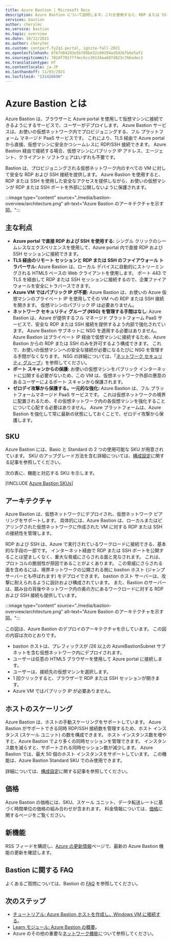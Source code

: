 ```yaml
---
title: Azure Bastion | Microsoft Docs
description: Azure Bastion について説明します。これを使用すると、RDP または SSH ポートを外部に公開することなく、仮想マシンへの安全でシームレスな RDP または SSH 接続を実現できます。
services: bastion
author: cherylmc
ms.service: bastion
ms.topic: overview
ms.date: 10/12/2021
ms.author: cherylmc
ms.custom: contperf-fy2q1-portal, ignite-fall-2021
ms.openlocfilehash: 6fbfd04283e5bf89be32c89294ad5d26fb6e5af2
ms.sourcegitcommit: 702df701fff4ec6cc39134aa607d023c766adec3
ms.translationtype: HT
ms.contentlocale: ja-JP
ms.lasthandoff: 11/03/2021
ms.locfileid: "131426698"
---
```

# <a name="what-is-azure-bastion"></a>Azure Bastion とは

Azure Bastion は、ブラウザーと Azure portal を使用して仮想マシンに接続できるようにするサービスで、ユーザーがデプロイします。 Azure Bastion サービスは、お使いの仮想ネットワーク内でプロビジョニングする、フル プラットフォーム マネージド PaaS サービスです。 これにより、TLS 経由で Azure portal から直接、仮想マシンに安全かつシームレスに RDP/SSH 接続できます。 Azure Bastion 経由で接続する場合、仮想マシンにパブリック IP アドレス、エージェント、クライアント ソフトウェアはいずれも不要です。

Bastion は、プロビジョニングされる仮想ネットワーク内のすべての VM に対して安全な RDP および SSH 接続を提供します。 Azure Bastion を使用すると、RDP または SSH を使用した安全なアクセスを提供しながら、お使いの仮想マシンが RDP または SSH ポートを外部に公開しないように保護されます。

:::image type="content" source="./media/bastion-overview/architecture.png" alt-text="Azure Bastion のアーキテクチャを示す図。":::

## <a name="key-benefits"></a><a name="key"></a>主な利点

* **Azure portal で直接 RDP および SSH を使用する:** シングル クリックのシームレスなエクスペリエンスを使用して、Azure portal 内で直接 RDP および SSH セッションに接続できます。
* **TLS 経由のリモート セッションと RDP または SSH のファイアウォール トラバーサル:** Azure Bastion は、ローカル デバイスに自動的にストリーミングされる HTML5 ベースの Web クライアントを使用します。 ポート 443 で TLS を経由して RDP または SSH セッションに接続するので、企業ファイアウォールを安全にトラバースできます。
* **Azure VM ではパブリック IP が不要:** Azure Bastion は、お使いの Azure 仮想マシンのプライベート IP を使用してその VM への RDP または SSH 接続を開きます。 仮想マシンのパブリック IP は必要ありません。
* **ネットワーク セキュリティ グループ (NSG) を管理する手間はなし**: Azure Bastion は、Azure が提供するフル マネージド プラットフォーム PaaS サービスで、安全な RDP または SSH 接続を提供するよう内部で強化されています。 Azure Bastion サブネットに NSG を適用する必要はありません。 Azure Bastion はプライベート IP 経由で仮想マシンに接続するため、Azure Bastion からの RDP または SSH のみを許可するよう構成できます。 これで、お使いの仮想マシンへの安全な接続が必要になるたびに NSG を管理する手間がなくなります。 NSG の詳細については、「[ネットワーク セキュリティ グループ](../virtual-network/network-security-groups-overview.md#security-rules)」を参照してください。
* **ポート スキャンからの保護:** お使いの仮想マシンをパブリック インターネットに公開する必要がないため、この VM は、仮想ネットワーク外部の悪意のあるユーザーによるポート スキャンから保護されます。
* **ゼロデイ攻撃から保護する。一元的な強化:** Azure Bastion は、フル プラットフォームマネージド PaaS サービスです。 これは仮想ネットワークの境界に配置されるため、その仮想ネットワーク内の各仮想マシンを強化することについて心配する必要はありません。 Azure プラットフォームは、Azure Bastion を強化して常に最新の状態にしておくことで、ゼロデイ攻撃から保護します。

## <a name="skus"></a><a name="sku"></a>SKU

Azure Bastion には、Basic と Standard の 2 つの使用可能な SKU が用意されています。 SKU のアップグレード方法を含む詳細については、[構成設定](configuration-settings.md#skus)に関する記事を参照してください。

次の表に、機能と対応する SKU を示します。

[!INCLUDE [Azure Bastion SKUs](../../includes/bastion-sku.md)]

## <a name="architecture"></a><a name="architecture"></a>アーキテクチャ

Azure Bastion は、仮想ネットワークにデプロイされ、仮想ネットワーク ピアリングをサポートします。 具体的には、Azure Bastion は、ローカルまたはピアリングされた仮想ネットワークに作成された VM に対する RDP または SSH の接続性を管理します。

RDP および SSH は、Azure で実行されているワークロードに接続できる、基本的な手段の一部です。 インターネット経由で RDP または SSH ポートを公開することは望ましくなく、重大な脅威にさらされる面と見なされます。 これは、プロトコルの脆弱性が原因であることがよくあります。 この脅威にさらされる面を含めるには、境界ネットワークの公開される側に bastion ホスト (ジャンプサーバーとも呼ばれます) をデプロイできます。 bastion ホスト サーバーは、攻撃に耐えられるように設計および構成されています。 また、Bastion のサーバーは、踏み台の背後やネットワーク内の奥の方にあるワークロードに対する RDP および SSH 接続も提供しています。

:::image type="content" source="./media/bastion-overview/architecture.png" alt-text="Azure Bastion のアーキテクチャを示す図。":::

この図は、Azure Bastion のデプロイのアーキテクチャを示しています。 この図の内容は次のとおりです。

* bastion ホストは、プレフィックスが /26 以上の AzureBastionSubnet サブネットを含む仮想ネットワーク内にデプロイされます。
* ユーザーは任意の HTML5 ブラウザーを使用して Azure portal に接続します。
* ユーザーは、接続先の仮想マシンを選択します。
* 1 回クリックすると、ブラウザーで RDP または SSH セッションが開きます。
* Azure VM ではパブリック IP が必要ありません。

## <a name="host-scaling"></a><a name="host-scaling"></a>ホストのスケーリング

Azure Bastion は、ホストの手動スケーリングをサポートしています。 Azure Bastion がサポートできる同時 RDP/SSH 接続数を管理するため、ホスト インスタンス (スケール ユニット) の数を構成できます。 ホスト インスタンス数を増やすと、Azure Bastion でより多くの同時セッションを管理できます。 インスタンス数を減らすと、サポートされる同時セッション数が減少します。 Azure Bastion では、最大 50 個のホスト インスタンスをサポートしています。 この機能は、Azure Bastion Standard SKU でのみ使用できます。

詳細については、[構成設定](configuration-settings.md#instance)に関する記事を参照してください。

## <a name="pricing"></a><a name="pricing"></a>価格

Azure Bastion の価格には、SKU、スケール ユニット、データ転送レートに基づく時間単位の価格の組み合わせが含まれます。 料金情報については、[価格](https://azure.microsoft.com/pricing/details/azure-bastion)に関するページをご覧ください。

## <a name="whats-new"></a><a name="new"></a>新機能

RSS フィードを購読し、[Azure の更新情報](https://azure.microsoft.com/updates/?category=networking&query=Azure%20Bastion)ページで、最新の Azure Bastion 機能の更新を確認します。

## <a name="bastion-faq"></a>Bastion に関する FAQ

よくあるご質問については、Bastion の [FAQ](bastion-faq.md) を参照してください。

## <a name="next-steps"></a>次のステップ

* [チュートリアル: Azure Bastion ホストを作成し、Windows VM に接続する](tutorial-create-host-portal.md)。
* [Learn モジュール: Azure Bastion の概要](/learn/modules/intro-to-azure-bastion/)。
* Azure のその他の重要な[ネットワーク機能](../networking/fundamentals/networking-overview.md)について参照してください。
